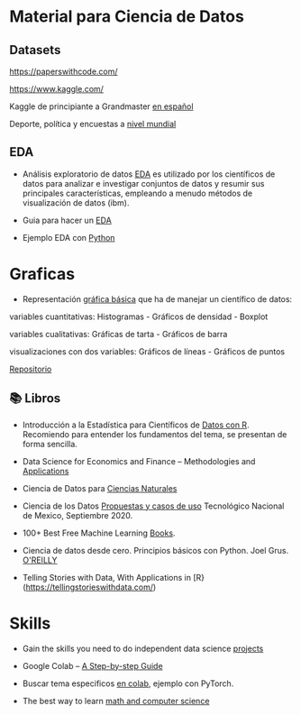 # Material  para Ciencia de Datos 

## Datasets

https://paperswithcode.com/ 

https://www.kaggle.com/ 

Kaggle de principiante a Grandmaster [en español](https://www.kaggle.com/code/macespinoza/kaggle-de-principiante-a-grandmaster-en-espa-ol)

Deporte, política y encuestas a [nivel mundial](https://data.fivethirtyeight.com/) 


## EDA
- Análisis exploratorio de datos [EDA](https://www.linkedin.com/posts/evelyn-ortiz_libros-cientaedficosdedatos-eda-activity-7036002863554129920-_Ami?utm_source=share&utm_medium=member_desktop) es utilizado por los científicos de datos para analizar e investigar conjuntos de datos y resumir sus principales características, empleando a menudo métodos de visualización de datos (ibm).


- Guia para hacer un [EDA](https://www.linkedin.com/posts/evelyn-ortiz_eda-cienciadedatos-datacleansing-activity-7057080028211081216-bv4P?utm_source=share&utm_medium=member_desktop)

- Ejemplo EDA con [Python](https://github.com/Tanu-N-Prabhu/Python/blob/master/Exploratory_data_Analysis.ipynb)


# Graficas

- Representación [gráfica básica](https://www.linkedin.com/posts/evelyn-ortiz_graerfica-spanish-cienciadedatos-activity-7024743772915662848-eel4?utm_source=share&utm_medium=member_desktop) que ha de manejar un científico de datos:

variables cuantitativas: Histogramas - Gráficos de densidad - Boxplot

variables cualitativas: Gráficas de tarta - Gráficos de barra

visualizaciones con dos variables: Gráficos de líneas - Gráficos de puntos

[Repositorio](https://github.com/EvelynOr/Publicaciones/tree/main/1.%20De%20Power%20BI/Graficas)


## 📚 Libros 

- Introducción a la Estadística para Científicos de [Datos con R](https://analisisydecision.es/estadistica-data-scientist/). Recomiendo para entender los fundamentos del tema, se presentan de forma sencilla. 

- Data Science for Economics and Finance – Methodologies and [Applications](https://link.springer.com/book/10.1007/978-3-030-66891-4)

- Ciencia de Datos para [Ciencias Naturales](https://bookdown.org/keilor_rojas/CienciaDatos/) 

- Ciencia de los Datos [Propuestas y casos de uso](https://www.researchgate.net/profile/Jose-Gabriel-Rodriguez-Rivas/publication/349782580_Ciencia_de_los_Datos_Propuestas_y_casos_de_uso/links/60419c394585154e8c77f006/Ciencia-de-los-Datos-Propuestas-y-casos-de-uso.pdf) Tecnológico Nacional de Mexico, Septiembre 2020. 

- 100+ Best Free Machine Learning [Books](https://www.linkedin.com/posts/evelyn-ortiz_libros-machinelearning-github-activity-7107046581748555776-siTM?utm_source=share&utm_medium=member_desktop).

- Ciencia de datos desde cero. Principios básicos con Python. Joel Grus. [O'REILLY](https://www.linkedin.com/posts/evelyn-ortiz_libros-bigdata-analytics-activity-7109573176556154881-YPDV?utm_source=share&utm_medium=member_desktop)   

- Telling Stories with Data, With Applications in [R} (https://tellingstorieswithdata.com/)

# Skills

- Gain the skills you need to do independent data science [projects](https://www.kaggle.com/Learn)

- Google Colab – [A Step-by-step Guide](https://algotrading101.com/learn/google-colab-guide/)

- Buscar tema especificos [en colab](https://www.google.com/search?q=PyTorch+site%3Acolab.research.google.com), ejemplo con PyTorch.

- The best way to learn [math and computer science](https://brilliant.org/?utm_medium=sponsor&utm_source=linkedin&utm_campaign=giannis_240423)






